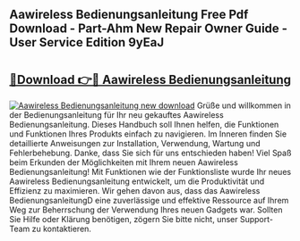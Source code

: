 ## Aawireless Bedienungsanleitung Free Pdf Download - Part-Ahm New Repair Owner Guide - User Service Edition 9yEaJ

# <h2><a href="http://df1i3r.blite.top/?on=Aawireless+Bedienungsanleitung">🔗Download 👉🔴 Aawireless Bedienungsanleitung</a></h2>

[![Aawireless Bedienungsanleitung new download](https://i.imgur.com/lujVjoI.png)](http://df1i3r.blite.top/?on=Aawireless+Bedienungsanleitung)
Grüße und willkommen in der Bedienungsanleitung für Ihr neu gekauftes Aawireless Bedienungsanleitung. Dieses Handbuch soll Ihnen helfen, die Funktionen und Funktionen Ihres Produkts einfach zu navigieren. Im Inneren finden Sie detaillierte Anweisungen zur Installation, Verwendung, Wartung und Fehlerbehebung. Danke, dass Sie sich für uns entschieden haben! Viel Spaß beim Erkunden der Möglichkeiten mit Ihrem neuen Aawireless Bedienungsanleitung! Mit Funktionen wie der Funktionsliste wurde Ihr neues Aawireless Bedienungsanleitung entwickelt, um die Produktivität und Effizienz zu maximieren. Wir gehen davon aus, dass das Aawireless BedienungsanleitungD eine zuverlässige und effektive Ressource auf Ihrem Weg zur Beherrschung der Verwendung Ihres neuen Gadgets war. Sollten Sie Hilfe oder Klärung benötigen, zögern Sie bitte nicht, unser Support-Team zu kontaktieren.
